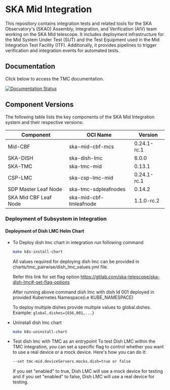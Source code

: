 
# SKA Mid Integration
This repository contains integration tests and related tools for the SKA Observatory's (SKAO) Assembly, Integration, and Verification (AIV) team working on the SKA Mid telescope. It includes deployment infrastructure for the Mid System Under Test (SUT) and the Test Equipment used in the Mid Integration Test Facility (ITF). Additionally, it provides pipelines to trigger verification and integration events for automated tests. 


## Documentation


Click below to access the TMC documentation.

[![Documentation Status](https://readthedocs.org/projects/ska-telescope-ska-mid-integration/badge/?version=latest)](https://developer.skao.int/projects/ska-mid-integration/en/latest/)



## Component Versions

The following table lists the key components of the SKA Mid Integration system and their respective versions:

| Component                | OCI Name                     | Version       |
|--------------------------|------------------------------|---------------|
| Mid-CBF                 | ska-mid-cbf-mcs             | 0.24.1-rc.1   |
| SKA-DISH                | ska-dish-lmc                | 6.0.0         |
| SKA-TMC                 | ska-tmc-mid                 | 0.13.1        |
| CSP-LMC                 | ska-csp-lmc-mid             | 0.24.1-rc.1   |
| SDP Master Leaf Node    | ska-tmc-sdpleafnodes        | 0.14.2        |
| SKA Mid CBF Leaf Node   | ska-mid-cbf-tmleafnode      | 1.1.0-rc.2    |


### Deployment of Subsystem in Integration 
 #### Deployment of Dish LMC Helm Chart
 * To Deploy dish lmc chart in integration run following command
    ```bash
    make k8s-install-chart
    ```
    All values required for deploying dish lmc can be provided in charts/tmc_pairwise/dish_lmc_values.yml file.

    Refer this link for set flag option https://gitlab.com/ska-telescope/ska-dish-lmc#-set-flag-options
    
    After running above command dish lmc with dish Id 001 deployed in provided Kubernetes Namespace(i.e KUBE_NAMESPACE)

    To deploy multiple dishes provide multiple values to global.dishes. 
    Example: `global.dishes={036,001,...}`

 * Uninstall dish lmc chart
    ```bash
    make k8s-uninstall-chart
    ```
 * Test dish lmc with TMC as an entrypoint
    To test Dish LMC within the TMC integration, you can set a specific flag to control whether you want to use a real device or a mock device. Here's how you can do it:
    ```bash
    --set tmc-mid.deviceServers.mocks.dish=true or false
    ```
    If you set "enabled" to true, Dish LMC will use a mock device for testing and if you set "enabled" to false, Dish LMC will use a real device for testing.

